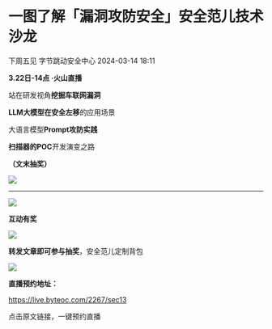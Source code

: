 #  一图了解「漏洞攻防安全」安全范儿技术沙龙   
下周五见  字节跳动安全中心   2024-03-14 18:11  
  
**3.22日-14点 ·火山直播**  
  
  
站在研发视角**挖掘车联网漏洞**  
  
**LLM大模型在安全左移**的应用场景  
  
大语言模型**Prompt攻防实践**  
  
**扫描器的POC**开发演变之路  
  
**（文末抽奖）**  
  
![](https://mmbiz.qpic.cn/sz_mmbiz_jpg/gAcolpf06WpkRVmPIJ3oPa0lX7fqlpzy31HOblF2ap1xZ4DXicPn1VnLyHQHmF6OqIAWRYVnEq626zjHrZPBgZQ/640?wx_fmt=jpeg&from=appmsg "")  
  
  
  
****  
![](https://mmbiz.qpic.cn/sz_mmbiz_gif/gAcolpf06WoCo0KlOibXztB6aPukMicxxvj1gvcAbWOE8cDUaIlrO6ibTG01mG0d8fib5O6uoYJhEP56oNCvH7iag1Q/640?wx_fmt=gif&from=appmsg&wxfrom=5&wx_lazy=1&wx_co=1 "")  
  
**互动有奖**  
  
![](https://mmbiz.qpic.cn/sz_mmbiz_gif/gAcolpf06WoCo0KlOibXztB6aPukMicxxvj1gvcAbWOE8cDUaIlrO6ibTG01mG0d8fib5O6uoYJhEP56oNCvH7iag1Q/640?wx_fmt=gif&from=appmsg&wxfrom=5&wx_lazy=1&wx_co=1 "")  
  
  
  
**转发文章即可参与抽奖**，安全范儿定制背包  
  
![](https://mmbiz.qpic.cn/sz_mmbiz_jpg/gAcolpf06WoCo0KlOibXztB6aPukMicxxvBgeFCvZ5agkU8mG2ibHzkruzZ161UvoiaBUXK9NPicNC6q8C4woH4FTibA/640?wx_fmt=jpeg&from=appmsg&wxfrom=5&wx_lazy=1&wx_co=1 "")  
  
  
**直播预约地址：**  
  
https://live.byteoc.com/2267/sec13  
  
  
点击原文链接，一键预约直播  
  
